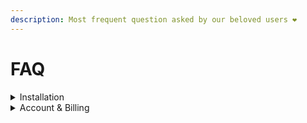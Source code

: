 ```yaml
---
description: Most frequent question asked by our beloved users ❤️
---
```


# FAQ

<details>

<summary>Installation</summary>

* Tutorial is here : [..](../ "mention")
* **Add-on doesn't seem to be installed successfully / I never get the "addon-installed successfully" popup:** This issue can occur when you sign to Google accounts, and you are not using the principal account for installation. An easy workaround is to open a private window, sign-in to your Google account, then proceed to the installation.

<!---->

* &#x20;**After successful installation, Merge for Gmail is not visible in Google Sheets:** Simply refresh Google Sheets, wait for 10 seconds, and it should appear in the menu !

</details>

<details>

<summary>Account &#x26; Billing</summary>

We have a dedicated page about account management, billing, subscription cancellation and how to get invoices here : [account-and-billing](account-and-billing/ "mention")

</details>
